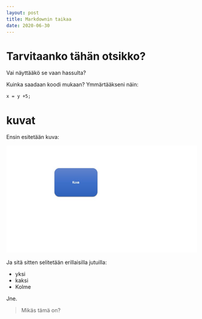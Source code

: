 ```yaml
---
layout: post
title: Markdownin taikaa
date: 2020-06-30
---
```


# Tarvitaanko tähän otsikko?

Vai näyttääkö se vaan hassulta?

Kuinka saadaan koodi mukaan? Ymmärtääkseni näin:

    x = y +5;

# kuvat

Ensin esitetään kuva:

![Itse piirretty kuva](/assets/kuva.jpg)

Ja sitä sitten selitetään erillaisilla jutuilla:

* yksi
* kaksi
* Kolme

Jne.

> Mikäs tämä on?

